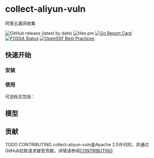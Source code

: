 # collect-aliyun-vuln
阿里云漏洞收集

![GitHub release (latest by date)](https://img.shields.io/github/v/release/y4ney/collect-aliyun-vuln)
![Hex.pm](https://img.shields.io/hexpm/l/apa)
[![Go Report Card](https://goreportcard.com/badge/github.com/y4ney/collect-aliyun-vuln)](https://goreportcard.com/report/github.com/y4ney/collect-aliyun-vuln)
[![FOSSA Status](https://app.fossa.com/api/projects/custom%2B37386%2Fgithub.com%2Fksoclabs%2Fkbom.svg?type=shield)](https://app.fossa.com/projects/custom%2B37386%2Fgithub.com%2Fksoclabs%2Fkbom?ref=badge_shield)
[![OpenSSF Best Practices](https://bestpractices.coreinfrastructure.org/projects/7273/badge)](https://bestpractices.coreinfrastructure.org/projects/7273)


## 快速开始

### 安装


### 使用



可选标志包括：



## 模型


## 贡献
TODO CONTRIBUTING
collect-aliyun-vuln是Apache 2.0许可的，并通过GitHub拉取请求接受贡献。详情请参阅[CONTRIBUTING](CONTRIBUTING.md)
